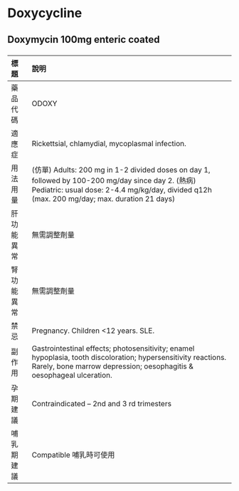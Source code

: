 # Doxycycline

## Doxymycin 100mg enteric coated

##### 

| 標題       | 說明                                                                                                                                                                                              |
|:-----------|:--------------------------------------------------------------------------------------------------------------------------------------------------------------------------------------------------|
| 藥品代碼   | ODOXY                                                                                                                                                                                             |
| 適應症     | Rickettsial, chlamydial, mycoplasmal infection.                                                                                                                                                   |
| 用法用量   | (仿單) Adults: 200 mg in 1-2 divided doses on day 1, followed by 100-200 mg/day since day 2. (熱病) Pediatric: usual dose: 2-4.4 mg/kg/day, divided q12h (max. 200 mg/day; max. duration 21 days) |
| 肝功能異常 | 無需調整劑量                                                                                                                                                                                      |
| 腎功能異常 | 無需調整劑量                                                                                                                                                                                      |
| 禁忌       | Pregnancy. Children <12 years. SLE.                                                                                                                                                               |
| 副作用     | Gastrointestinal effects; photosensitivity; enamel hypoplasia, tooth discoloration; hypersensitivity reactions. Rarely, bone marrow depression; oesophagitis & oesophageal ulceration.            |
| 孕期建議   | Contraindicated – 2nd and 3 rd trimesters                                                                                                                                                         |
| 哺乳期建議 | Compatible 哺乳時可使用                                                                                                                                                                           |

